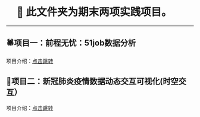 # 　🐼 此文件夹为期末两项实践项目。

---

## 🕷项目一：前程无忧：51job数据分析


项目介绍：[点击跳转](https://gitee.com/autumnhui/Learn_PythonDA/tree/master/%E5%AE%9E%E8%B7%B5%E9%A1%B9%E7%9B%AE/Prj_51job)


## 🦠项目二：新冠肺炎疫情数据动态交互可视化(时空交互）

项目介绍：[点击跳转](https://gitee.com/autumnhui/Learn_PythonDA/tree/master/%E5%AE%9E%E8%B7%B5%E9%A1%B9%E7%9B%AE/Prj_Covid-19)






